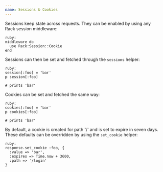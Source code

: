 ```yaml
---
name: Sessions & Cookies
---
```


Sessions keep state across requests. They can be enabled by using any Rack session middleware:

    ruby:
    middleware do
      use Rack:Session::Cookie
    end

Sessions can then be set and fetched through the `sessions` helper:

    ruby:
    session[:foo] = 'bar'
    p session[:foo]

    # prints 'bar'

Cookies can be set and fetched the same way:

    ruby:
    cookies[:foo] = 'bar'
    p cookies[:foo]

    # prints 'bar'

By default, a cookie is created for path '/' and is set to expire in seven days. These defaults can be overridden by using the `set_cookie` helper:

    ruby:
    response.set_cookie :foo, {
      :value => 'bar',
      :expires => Time.now + 3600,
      :path => '/login'
    }
